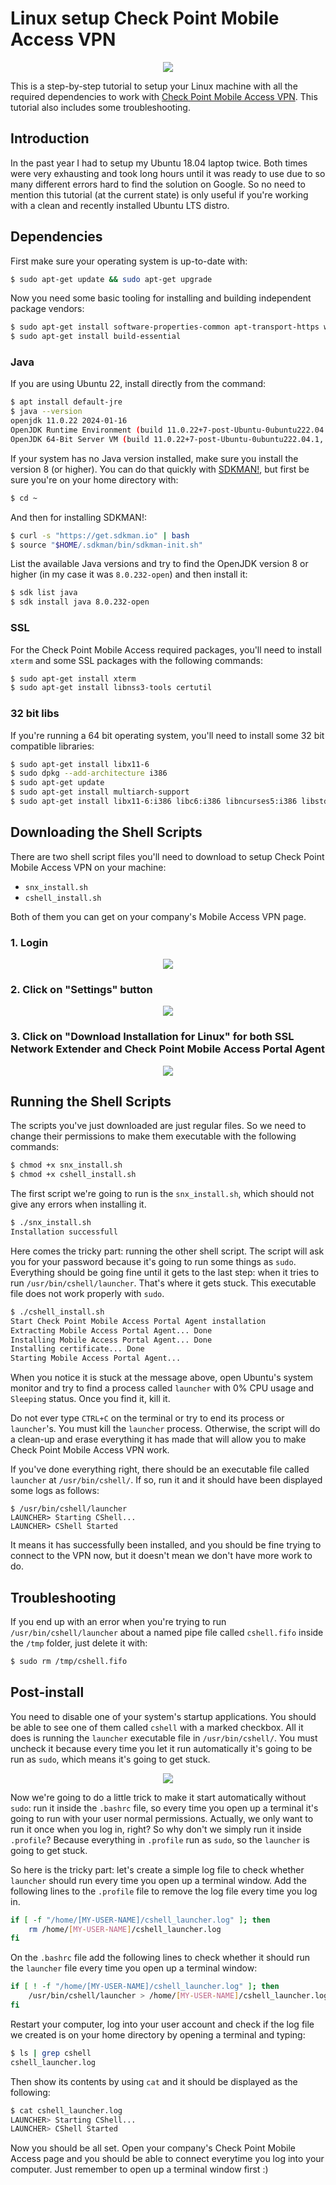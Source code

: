 # Linux setup Check Point Mobile Access VPN

<p align="center">
    <img style="background-color:white" src="https://www.checkpoint.com/wp-content/themes/checkpoint-theme-v2/images/cp-logo-3x.png.pagespeed.ce.giMz7NxZUR.png"/>
</p>

This is a step-by-step tutorial to setup your Linux machine with all the required dependencies to work with [Check Point Mobile Access VPN](https://www.checkpoint.com/products/mobile-access/). This tutorial also includes some troubleshooting.

## Introduction

In the past year I had to setup my Ubuntu 18.04 laptop twice. Both times were very exhausting and took long hours until it was ready to use due to so many different errors hard to find the solution on Google. So no need to mention this tutorial (at the current state) is only useful if you're working with a clean and recently installed Ubuntu LTS distro.

## Dependencies

First make sure your operating system is up-to-date with:

```bash
$ sudo apt-get update && sudo apt-get upgrade
```

Now you need some basic tooling for installing and building independent package vendors:

```bash
$ sudo apt-get install software-properties-common apt-transport-https wget curl
$ sudo apt-get install build-essential
```

### Java

If you are using Ubuntu 22, install directly from the command:
```bash
$ apt install default-jre
$ java --version
openjdk 11.0.22 2024-01-16
OpenJDK Runtime Environment (build 11.0.22+7-post-Ubuntu-0ubuntu222.04.1)
OpenJDK 64-Bit Server VM (build 11.0.22+7-post-Ubuntu-0ubuntu222.04.1, mixed mode, sharing)
```

If your system has no Java version installed, make sure you install the version 8 (or higher). You can do that quickly with [SDKMAN!](https://sdkman.io/), but first be sure you're on your home directory with:

```bash
$ cd ~
```

And then for installing SDKMAN!:

```bash
$ curl -s "https://get.sdkman.io" | bash
$ source "$HOME/.sdkman/bin/sdkman-init.sh"
```

List the available Java versions and try to find the OpenJDK version 8 or higher (in my case it was `8.0.232-open`) and then install it:

```bash 
$ sdk list java
$ sdk install java 8.0.232-open
```

### SSL

For the Check Point Mobile Access required packages, you'll need to install `xterm` and some SSL packages with the following commands:

```bash
$ sudo apt-get install xterm
$ sudo apt-get install libnss3-tools certutil
```

### 32 bit libs

If you're running a 64 bit operating system, you'll need to install some 32 bit compatible libraries:

```bash
$ sudo apt-get install libx11-6
$ sudo dpkg --add-architecture i386
$ sudo apt-get update
$ sudo apt-get install multiarch-support
$ sudo apt-get install libx11-6:i386 libc6:i386 libncurses5:i386 libstdc++6:i386 libstdc++5:i386 libpam0g:i386
```

## Downloading the Shell Scripts

There are two shell script files you'll need to download to setup Check Point Mobile Access VPN on your machine:

- `snx_install.sh`
- `cshell_install.sh`

Both of them you can get on your company's Mobile Access VPN page.

### 1. Login

<p align="center">
    <img src="login.png"/>
</p>


### 2. Click on "Settings" button
<p align="center">
    <img src="main.png"/>
</p>

### 3. Click on "Download Installation for Linux" for both SSL Network Extender and Check Point Mobile Access Portal Agent
<p align="center">
    <img src="settings.png"/>
</p>

## Running the Shell Scripts

The scripts you've just downloaded are just regular files. So we need to change their permissions to make them executable with the following commands:

```bash
$ chmod +x snx_install.sh
$ chmod +x cshell_install.sh
```

The first script we're going to run is the `snx_install.sh`, which should not give any errors when installing it.

```bash
$ ./snx_install.sh
Installation successfull
```

Here comes the tricky part: running the other shell script. The script will ask you for your password because it's going to run some things as `sudo`. Everything should be going fine until it gets to the last step: when it tries to run `/usr/bin/cshell/launcher`. That's where it gets stuck. This executable file does not work properly with `sudo`.

```bash
$ ./cshell_install.sh
Start Check Point Mobile Access Portal Agent installation
Extracting Mobile Access Portal Agent... Done
Installing Mobile Access Portal Agent... Done
Installing certificate... Done
Starting Mobile Access Portal Agent...
```

When you notice it is stuck at the message above, open Ubuntu's system monitor and try to find a process called `launcher` with 0% CPU usage and `Sleeping` status. Once you find it, kill it.

Do not ever type `CTRL+C` on the terminal or try to end its process or `launcher`'s. You must kill the `launcher` process. Otherwise, the script will do a clean-up and erase everything it has made that will allow you to make Check Point Mobile Access VPN work.

If you've done everything right, there should be an executable file called `launcher` at `/usr/bin/cshell/`. If so, run it and it should have been displayed some logs as follows:

```
$ /usr/bin/cshell/launcher
LAUNCHER> Starting CShell...
LAUNCHER> CShell Started
```

It means it has successfully been installed, and you should be fine trying to connect to the VPN now, but it doesn't mean we don't have more work to do.

## Troubleshooting

If you end up with an error when you're trying to run `/usr/bin/cshell/launcher` about a named pipe file called `cshell.fifo` inside the `/tmp` folder, just delete it with:

```bash
$ sudo rm /tmp/cshell.fifo
```

## Post-install

You need to disable one of your system's startup applications. You should be able to see one of them called `cshell` with a marked checkbox. All it does is running the `launcher` executable file in `/usr/bin/cshell/`. You must uncheck it because every time you let it run automatically it's going to be run as `sudo`, which means it's going to get stuck.

<p align="center">
    <img src="startup.png"/>
</p>

Now we're going to do a little trick to make it start automatically without `sudo`: run it inside the `.bashrc` file, so every time you open up a terminal it's going to run with your user normal permissions. Actually, we only want to run it once when you log in, right? So why don't we simply run it inside `.profile`? Because everything in `.profile` run as `sudo`, so the `launcher` is going to get stuck.

So here is the tricky part: let's create a simple log file to check whether `launcher` should run every time you open up a terminal window. Add the following lines to the `.profile` file to remove the log file every time you log in.

```bash
if [ -f "/home/[MY-USER-NAME]/cshell_launcher.log" ]; then
    rm /home/[MY-USER-NAME]/cshell_launcher.log
fi
```

On the `.bashrc` file add the following lines to check whether it should run the `launcher` file every time you open up a terminal window:

```bash
if [ ! -f "/home/[MY-USER-NAME]/cshell_launcher.log" ]; then
    /usr/bin/cshell/launcher > /home/[MY-USER-NAME]/cshell_launcher.log
fi
```

Restart your computer, log into your user account and check if the log file we created is on your home directory by opening a terminal and typing:

```bash
$ ls | grep cshell
cshell_launcher.log
```

Then show its contents by using `cat` and it should be displayed as the following:

```bash
$ cat cshell_launcher.log 
LAUNCHER> Starting CShell...
LAUNCHER> CShell Started
```

Now you should be all set. Open your company's Check Point Mobile Access page and you should be able to connect everytime you log into your computer. Just remember to open up a terminal window first :)
